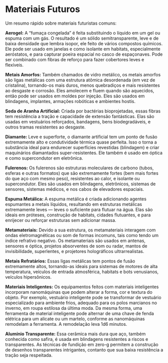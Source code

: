# Materiais Futuros

Um resumo rápido sobre materiais futuristas comuns:

<!--sort-->

**Aerogel:** A “fumaça congelada” é feita substituindo o líquido em um gel ou espuma com um gás. O resultado é um sólido semitransparente, leve e de baixa densidade que lembra isopor, ele feito de vários compostos químicos. Ele pode ser usado em janelas e como isolante em habitats, especialmente aeróstatos, e para capturar poeira espacial no casco de espaçonaves. Pode ser combinado com fibras de reforço para fazer cobertores leves e flexíveis.

**Metais Amorfos:** Também chamados de vidro metálico, os metais amorfos são ligas metálicas com uma estrutura atômica desordenada (em vez de cristalina), tornando-os mais duros, menos quebradiços e mais resistentes ao desgaste e corrosão. Eles amolecem e fluem quando são aquecidos, então pode ser usados em moldes por injeção. Eles são usados em blindagens, implantes, armações robóticas e ambientes hostis.

**Seda de Aranha Artificial:** Criada por bactérias bioprojetadas, essas fibras tem resistência a tração e capacidade de extensão fantásticas. Elas são usadas em vestuários reforçados, bandagens, bens biodegradáveis, e outros tramas resistentes ao desgaste.

**Diamante:** Leve e superforte, o diamante artificial tem um ponto de fusão extremamente alto e condutividade térmica quase perfeita. Isso o torna a substância ideal para endurecer superfícies revestidas (blindagem) e criar maquinários diamantados super-resistentes. Ele também é usado em óptica e como supercondutor em eletrônica.

**Fulerenos:** Os fulerenos são estruturas moleculares de carbono (tubos, esferas e outras formatos) que são extremamente fortes (bem mais fortes do que aço com mesmo peso), resistentes ao calor, e isolante ou supercondutor. Eles são usados em blindagens, eletrônicos, sistemas de sensores, sistemas médicos, e nos cabos de elevadores espaciais.

**Espuma Metálica:** A espuma metálica é criada adicionando agentes espumantes a metais líquidos, resultando em estruturas metálicas extremamente leves — leves o suficiente para flutuar na água. Elas são ideais em próteses, construção de habitats, cidades flutuantes, e para enrijecer ou reforçar estruturas sem adicionar massa.

**Metamateriais:** Devido a sua estrutura, os metamateriais interagem com ondas eletromagnéticas ou som de formas incomuns, tais como tendo um índice refrativo negativo. Os metamateriais são usados em antenas, sensores e óptica, projetos absorventes de som ou radar, mantos de invisibilidade, superlentes, e projetores holográficos ultrarrealistas.

**Metais Refratários:** Essas ligas metálicas tem pontos de fusão extremamente altos, tornando-as ideais para sistemas de motores de alta temperatura, veículos de entrada atmosférica, habitats e bots venusianos, veículos hipersônicos.

**Materiais Inteligentes:** Os equipamentos feitos com materiais inteligentes incorporam nanomáquinas que podem alterar a forma, cor e textura do objeto. Por exemplo, vestuário inteligente pode se transformar de vestuário especializado para ambiente frios, adequado para os polos marcianos no inverno, em roupa estilosa da última moda. Da mesma forma, uma ferramenta de material inteligente pode alternar de uma chave de fenda elétrica para um alicate ou um martelo, conforme as nanomáquinas remodelam a ferramenta. A remodelação leva 1d6 minutos.

**Alumínio Transparente:** Essa cerâmica mais dura que aço, também conhecida como safira, é usada em blindagens resistentes a riscos e transparentes. As técnicas de fundição em zero-g permitem a construção de desenhos transparentes intrigantes, contanto que sua baixa resistência a tração seja respeitada.

<!--sort-end-->
